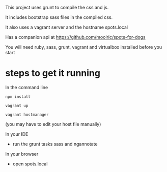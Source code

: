 This project uses grunt to compile the css and js.

It includes bootstrap sass files in the compiled css.

It also uses a vagrant server and the hostname spots.local

Has a companion api at https://github.com/moolric/spots-for-dogs

You will need ruby, sass, grunt, vagrant and virtualbox installed before you start

# steps to get it running

In the command line

```
npm install
```
```
vagrant up
```
```
vagrant hostmanager
```
 (you may have to edit your host file manually)


In your IDE

* run the grunt tasks sass and ngannotate

In your browser

* open spots.local